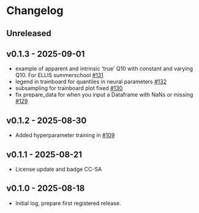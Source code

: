# Changelog

## Unreleased

## v0.1.3 - 2025-09-01

- example of apparent and intrinsic 'true' Q10 with constant and varying Q10. For ELLIS summerschool [#131](https://github.com/EarthyScience/EasyHybrid.jl/pull/131)
- legend in trainboard for quantiles in neural parameters [#132](https://github.com/EarthyScience/EasyHybrid.jl/pull/132)
- subsampling for trainboard plot fixed [#130](https://github.com/EarthyScience/EasyHybrid.jl/pull/130)
- fix prepare_data for when you input a Dataframe with NaNs or missing [#129](https://github.com/EarthyScience/EasyHybrid.jl/pull/129) 

## v0.1.2 - 2025-08-30

- Added hyperparameter training in [#109](https://github.com/EarthyScience/EasyHybrid.jl/pull/109)

## v0.1.1 - 2025-08-21

- License update and badge CC-SA

## v0.1.0 - 2025-08-18

- Initial log, prepare first registered release.